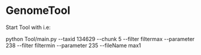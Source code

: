# GenomeTool
Start Tool with i.e:

python Tool/main.py --taxid 134629 --chunk 5 --filter filtermax --parameter 238  --filter filtermin --parameter 235  --fileName max1
